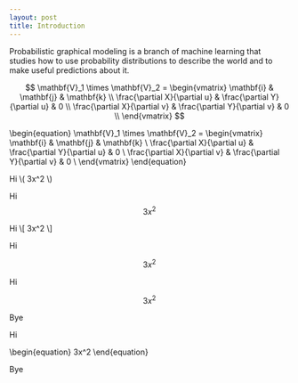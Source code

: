 ```yaml
---
layout: post
title: Introduction
---
```

Probabilistic graphical modeling is a branch of machine learning that studies how to use probability distributions to describe the world and to make useful predictions about it.


$$
\mathbf{V}_1 \times \mathbf{V}_2 =  \begin{vmatrix}
\mathbf{i} & \mathbf{j} & \mathbf{k} \\
\frac{\partial X}{\partial u} &  \frac{\partial Y}{\partial u} & 0 \\
\frac{\partial X}{\partial v} &  \frac{\partial Y}{\partial v} & 0 \\
\end{vmatrix}
$$

\begin{equation}
\mathbf{V}_1 \times \mathbf{V}_2 =  \begin{vmatrix}
\mathbf{i} & \mathbf{j} & \mathbf{k} \\
\frac{\partial X}{\partial u} &  \frac{\partial Y}{\partial u} & 0 \\
\frac{\partial X}{\partial v} &  \frac{\partial Y}{\partial v} & 0 \\
\end{vmatrix}
\end{equation}




Hi \\( 3x^2 \\)

Hi $$ 3x^2 $$

Hi \\[ 3x^2 \\]

Hi

$$
3x^2
$$

Hi

$$ 3x^2 $$

Bye


Hi

\begin{equation}
3x^2
\end{equation}

Bye